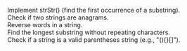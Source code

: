 Implement strStr() (find the first occurrence of a substring).
</br>
Check if two strings are anagrams.
</br>
Reverse words in a string.
</br>
Find the longest substring without repeating characters.
</br>
Check if a string is a valid parentheses string (e.g., "(){}[]").